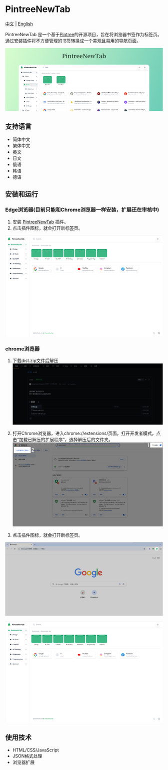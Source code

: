 # PintreeNewTab

[中文](README.md) | [English](README_en.md)

PintreeNewTab 是一个基于[Pintree](https://github.com/Pintree-io/pintree)的开源项目，旨在将浏览器书签作为标签页。通过安装插件将不方便管理的书签转换成一个美观且易用的导航页面。

![封面](.github/imgs/og.png)

## 支持语言

- 简体中文
- 繁体中文
- 英文
- 日文
- 俄语
- 韩语
- 德语

## 安装和运行

### Edge浏览器(目前只能和Chrome浏览器一样安装，扩展还在审核中)

1. 安装 [PintreeNewTab](https://github.com/tangxiaoqi-tangxiao/PintreeNewTab) 插件。
2. 点击插件图标，就会打开新标签页。

![](.github/imgs/屏幕截图-2024-09-24-142600.png)

### chrome浏览器

1. 下载dist.zip文件后解压
![](.github/imgs/屏幕截图-2024-09-24-145943.png)

2. 打开Chrome浏览器，进入chrome://extensions/页面，打开开发者模式，点击“加载已解压的扩展程序”，选择解压后的文件夹。
![](.github/imgs/屏幕截图-2024-09-24-150336.png)

3. 点击插件图标，就会打开新标签页。

![](.github/imgs/屏幕截图-2024-09-24-143305.png)

![](.github/imgs/屏幕截图-2024-09-24-142600.png)

## 使用技术

- HTML/CSS/JavaScript
- JSON格式处理
- 浏览器扩展